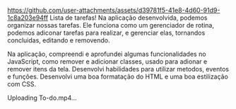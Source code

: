 
https://github.com/user-attachments/assets/d39781f5-41e8-4d60-91d9-1c8a203e94ff
Lista de tarefas!
Na aplicação desenvolvida, podemos organizar nossas tarefas. 
Ele funciona como um gerenciador de rotina, podemos adiconar tarefas para realizar, e gerenciar elas, tornandos concluidas, editando e removendo. 

Na aplicação, compreendi e aprofundei algumas funcionalidades no JavaScript, como remover e adicionar classes, usado para adionar e remover itens da tela. Desenvolvi habilidades para utilizar metodos, eventos e funções. 
Desenvolvi uma boa formatação do HTML e uma boa estilização com CSS. 



Uploading To-do.mp4…
